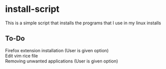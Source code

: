 # install-script
This is a simple script that installs the programs that I use in my linux installs

## To-Do
Firefox extension installation (User is given option)    
Edit vim rice file  
Removing unwanted applications (User is given option)  
